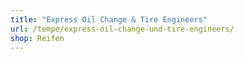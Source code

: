 ```yaml
---
title: "Express Oil Change & Tire Engineers"
url: /tempe/express-oil-change-und-tire-engineers/
shop: Reifen
---
```

